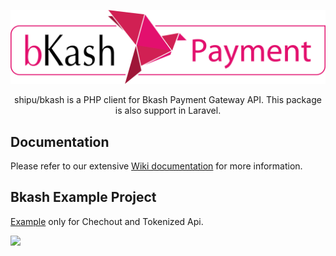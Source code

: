 <p align="center"><a href="https://github.com/lupael/bkash" target="_blank"><img src="https://raw.githubusercontent.com/lupael/bkash-example/master/bkash_payment_logo.png"></a></p>
<p align="center">
    shipu/bkash is a PHP client for Bkash Payment Gateway API. This package is also support in Laravel.
</p>

## Documentation

Please refer to our extensive [Wiki documentation](https://github.com/lupael/bkash/wiki) for more information.

## Bkash Example Project
[Example](https://github.com/lupael/bkash-example) only for Chechout and Tokenized Api.
<p><img src="https://raw.githubusercontent.com/Shipu/bkash-example/master/bkash_example-demo.png"></p>



